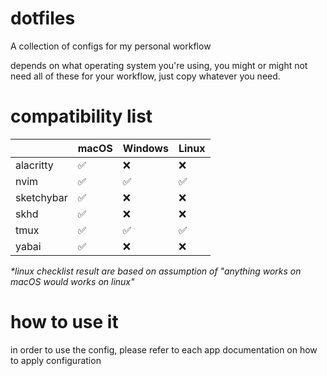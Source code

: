 # dotfiles
A collection of configs for my personal workflow

depends on what operating system you're using, you might or might not need all of these for your workflow, just copy whatever you need.

# compatibility list

|             | macOS | Windows | Linux |
| ----------- | ----- | ------- | ----- |
| alacritty   | ✅    | ❌      |  ❌   |  
| nvim        | ✅    | ✅      |  ✅   |
| sketchybar  | ✅    | ❌      |  ❌   |  
| skhd        | ✅    | ❌      |  ❌   |
| tmux        | ✅    | ✅      |  ✅   |
| yabai       | ✅    | ❌      |  ❌   |

_*linux checklist result are based on assumption of "anything works on macOS would works on linux"_

# how to use it
in order to use the config, please refer to each app documentation on how to apply configuration
